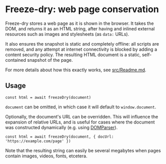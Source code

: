 # Freeze-dry: web page conservation

Freeze-dry stores a web page as it is shown in the browser. It takes the DOM, and returns it as an
HTML string, after having and inlined external resources such as images and stylesheets (as `data:`
URLs).

It also ensures the snapshot is static and completely offline: all scripts are removed, and any
attempt at internet connectivity is blocked by adding a content security policy. The resulting HTML
document is a static, self-contained snapshot of the page.

For more details about how this exactly works, see [src/Readme.md](src/Readme.md).

## Usage

    const html = await freezeDry(document)

`document` can be omitted, in which case it will default to `window.document`.

Optionally, the document's URL can be overridden. This will influence the expansion of relative
URLs, and is useful for cases where the document was constructed dynamically (e.g. using
[DOMParser][]).

    const html = await freezeDry(document, { docUrl: 'https://example.com/page' })

Note that the resulting string can easily be several megabytes when pages contain images, videos,
fonts, etcetera.


[DOMParser]: https://developer.mozilla.org/en-US/docs/Web/API/DOMParser

